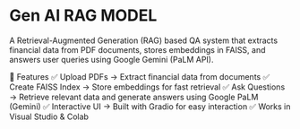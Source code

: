 # Gen AI RAG MODEL
A Retrieval-Augmented Generation (RAG) based QA system that extracts financial data from PDF documents, stores embeddings in FAISS, and answers user queries using Google Gemini (PaLM API).

🚀 Features
✅ Upload PDFs → Extract financial data from documents
✅ Create FAISS Index → Store embeddings for fast retrieval
✅ Ask Questions → Retrieve relevant data and generate answers using Google PaLM (Gemini)
✅ Interactive UI → Built with Gradio for easy interaction
✅ Works in Visual Studio & Colab
